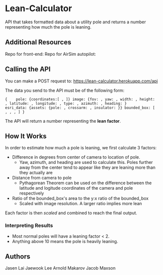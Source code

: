 # Lean-Calculator
API that takes formatted data about a utility pole and returns a number representing how much the pole is leaning.

## Additional Resources
Repo for front-end:
Repo for AirSim autopilot:

## Calling the API
You can make a POST request to: https://lean-calculator.herokuapp.com/api

The data you send to the API must be of the following form:

`
{   
  pole: {coordinates:[ , ]}
  image: {fov: , yaw: , width: , height: , latitude: , longitude: , type: , azimuth: , heading: }     
  esri_data: {assets: {pole: , crossarm: , insulator: }}
  bounded_box: [ , , , ]
}
`

The API will return a number representing the **lean factor**.

## How It Works
In order to estimate how much a pole is leaning, we first calculate 3 factors:
* Difference in degrees from center of camera to location of pole.
  * Yaw, azimuth, and heading are used to calculate this. Poles further away from the center tend to appear like they are leaning more than they actually are
* Distance from camera to pole
  * Pythagorean Theorem can be used on the difference between the latitude and logitude coordinates of the camera and pole respectively
* Ratio of the bounded_box's area to the y:x ratio of the bounded_box
  * Scaled with image resolution. A larger ratio implies more lean
  
Each factor is then *scaled* and combined to reach the final output.

### Interpreting Results
- Most normal poles will have a leaning factor < 2.
- Anything above 10 means the pole is heavily leaning.

## Authors
Jasen Lai
Jaewook Lee
Arnold Makarov
Jacob Maxson
